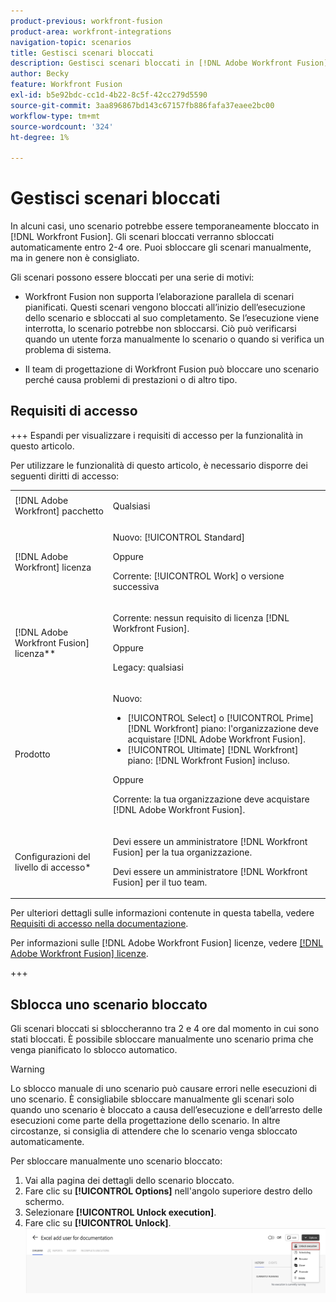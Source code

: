 ```yaml
---
product-previous: workfront-fusion
product-area: workfront-integrations
navigation-topic: scenarios
title: Gestisci scenari bloccati
description: Gestisci scenari bloccati in [!DNL Adobe Workfront Fusion]
author: Becky
feature: Workfront Fusion
exl-id: b5e92bdc-cc1d-4b22-8c5f-42cc279d5590
source-git-commit: 3aa896867bd143c67157fb886fafa37eaee2bc00
workflow-type: tm+mt
source-wordcount: '324'
ht-degree: 1%

---
```


# Gestisci scenari bloccati

In alcuni casi, uno scenario potrebbe essere temporaneamente bloccato in [!DNL Workfront Fusion]. Gli scenari bloccati verranno sbloccati automaticamente entro 2-4 ore. Puoi sbloccare gli scenari manualmente, ma in genere non è consigliato.

Gli scenari possono essere bloccati per una serie di motivi:

* Workfront Fusion non supporta l’elaborazione parallela di scenari pianificati. Questi scenari vengono bloccati all’inizio dell’esecuzione dello scenario e sbloccati al suo completamento. Se l’esecuzione viene interrotta, lo scenario potrebbe non sbloccarsi. Ciò può verificarsi quando un utente forza manualmente lo scenario o quando si verifica un problema di sistema.

* Il team di progettazione di Workfront Fusion può bloccare uno scenario perché causa problemi di prestazioni o di altro tipo.

## Requisiti di accesso

+++ Espandi per visualizzare i requisiti di accesso per la funzionalità in questo articolo.

Per utilizzare le funzionalità di questo articolo, è necessario disporre dei seguenti diritti di accesso:

<table style="table-layout:auto">
 <col> 
 <col> 
 <tbody> 
  <tr> 
   <td role="rowheader">[!DNL Adobe Workfront] pacchetto</td> 
   <td> <p>Qualsiasi</p> </td> 
  </tr> 
  <tr data-mc-conditions=""> 
   <td role="rowheader">[!DNL Adobe Workfront] licenza</td> 
   <td> <p>Nuovo: [!UICONTROL Standard]</p><p>Oppure</p><p>Corrente: [!UICONTROL Work] o versione successiva</p> </td> 
  </tr> 
  <tr> 
   <td role="rowheader">[!DNL Adobe Workfront Fusion] licenza**</td> 
   <td>
   <p>Corrente: nessun requisito di licenza [!DNL Workfront Fusion].</p>
   <p>Oppure</p>
   <p>Legacy: qualsiasi </p>
   </td> 
  </tr> 
  <tr> 
   <td role="rowheader">Prodotto</td> 
   <td>
   <p>Nuovo:</p> <ul><li>[!UICONTROL Select] o [!UICONTROL Prime] [!DNL Workfront] piano: l'organizzazione deve acquistare [!DNL Adobe Workfront Fusion].</li><li>[!UICONTROL Ultimate] [!DNL Workfront] piano: [!DNL Workfront Fusion] incluso.</li></ul>
   <p>Oppure</p>
   <p>Corrente: la tua organizzazione deve acquistare [!DNL Adobe Workfront Fusion].</p>
   </td> 
  </tr>
  <tr data-mc-conditions=""> 
   <td role="rowheader">Configurazioni del livello di accesso*</td> 
   <td> 
     <p>Devi essere un amministratore [!DNL Workfront Fusion] per la tua organizzazione.</p>
     <p>Devi essere un amministratore [!DNL Workfront Fusion] per il tuo team.</p>
   </td> 
  </tr> 
   </td> 
  </tr> 
 </tbody> 
</table>

Per ulteriori dettagli sulle informazioni contenute in questa tabella, vedere [Requisiti di accesso nella documentazione](/help/workfront-fusion/references/licenses-and-roles/access-level-requirements-in-documentation.md).

Per informazioni sulle [!DNL Adobe Workfront Fusion] licenze, vedere [[!DNL Adobe Workfront Fusion] licenze](/help/workfront-fusion/set-up-and-manage-workfront-fusion/licensing-operations-overview/license-automation-vs-integration.md).

+++


## Sblocca uno scenario bloccato

Gli scenari bloccati si sbloccheranno tra 2 e 4 ore dal momento in cui sono stati bloccati. È possibile sbloccare manualmente uno scenario prima che venga pianificato lo sblocco automatico.

>[!WARNING]
>
>Lo sblocco manuale di uno scenario può causare errori nelle esecuzioni di uno scenario. È consigliabile sbloccare manualmente gli scenari solo quando uno scenario è bloccato a causa dell’esecuzione e dell’arresto delle esecuzioni come parte della progettazione dello scenario. In altre circostanze, si consiglia di attendere che lo scenario venga sbloccato automaticamente.


Per sbloccare manualmente uno scenario bloccato:

1. Vai alla pagina dei dettagli dello scenario bloccato.
1. Fare clic su **[!UICONTROL Options]** nell&#39;angolo superiore destro dello schermo.
1. Selezionare **[!UICONTROL Unlock execution]**.
1. Fare clic su **[!UICONTROL Unlock]**.
   ![Sblocca scenario](assets/unlock-scenario.png)
